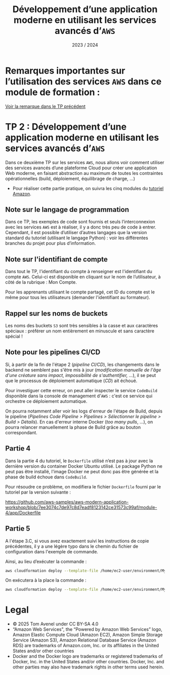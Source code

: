 ﻿---
title: Développement d’une application moderne en utilisant les services avancés d’`AWS`
date: 2023 / 2024
---

# Remarques importantes sur l’utilisation des services `AWS` dans ce module de formation :

[Voir la remarque dans le TP précédent](/cloud/tp_aws-1)

# TP 2 : Développement d’une application moderne en utilisant les services avancés d’`AWS`

Dans ce deuxième TP sur les services `AWS`, nous allons voir comment utiliser des services avancés d’une plateforme Cloud pour créer une application Web moderne, en faisant abstraction au maximum de toutes les contraintes opérationnelles (build, déploiement, équilibrage de charge, …)

- Pour réaliser cette partie pratique, on suivra les cinq modules du [tutoriel Amazon](https://aws.amazon.com/fr/getting-started/hands-on/build-modern-app-fargate-lambda-dynamodb-python/).

## Note sur le langage de programmation

Dans ce TP, les exemples de code sont fournis et seuls l’interconnexion avec les services `AWS` est à réaliser, il y a donc très peu de code à entrer. Cependant, il est possible d’utiliser d’autres langages que la version standard du tutoriel (utilisant le langage Python) : voir les différentes branches du projet pour plus d’information.

## Note sur l'identifiant de compte

Dans tout le TP, l'identifiant du compte à renseigner est l'identifiant du compte `AWS`. Celui-ci est disponible en cliquant sur le nom de l’utilisateur, à côté de la rubrique : Mon Compte.

Pour les apprenants utilisant le compte partagé, cet ID du compte est le même pour tous les utilisateurs (demander l'identifiant au formateur).

## Rappel sur les noms de buckets

Les noms des buckets `S3` sont très sensibles à la casse et aux caractères spéciaux : préférer un nom entièrement en minuscule et sans caractère spécial !

## Note pour les pipelines CI/CD

Si, à partir de la fin de l'étape 2 (*pipeline CI/CD*), les changements dans le backend ne semblent pas s'être mis à jour (*modification manuelle de l'âge d'une créature sans impact, impossibilité de s'authentifier, ...*), il se peut que le processus de déploiement automatique (*CD*) ait échoué.

Pour investiguer cette erreur, on peut aller inspecter le service `CodeBuild` disponible dans la console de management d'`AWS` : c'est ce service qui orchestre ce déploiement automatique.

On pourra notamment aller voir les logs d'erreur de l'étape de Build, depuis le pipeline (*Pipelines Code Pipeline > Pipelines > Sélectionner le pipeline > Build > Détails*). En cas d'erreur interne Docker (*too many pulls*, ...), on pourra relancer manuellement la phase de Build grâce au bouton correspondant.

## Partie 4

Dans la partie 4 du tutoriel, le `Dockerfile` utilisé n’est pas à jour avec la dernière version du container Docker Ubuntu utilisé. Le package Python ne peut pas être installé, l'image Docker ne peut donc pas être générée et la phase de build échoue dans `CodeBuild`.

Pour résoudre ce problème, on modifiera le fichier `Dockerfile` fourni par le tutoriel par la version suivante :

<https://github.com/aws-samples/aws-modern-application-workshop/blob/7ee3074c7de97c8d7eadf8123142ce31573c99af/module-4/app/Dockerfile>


## Partie 5

A l'étape 3.C, si vous avez exactement suivi les instructions de copie précédentes, il y a une légère typo dans le chemin du fichier de configuration dans l'exemple de commande.

Ainsi, au lieu d’exécuter la commande :

```sh
aws cloudformation deploy --template-file /home/ec2-user/environment/MythicalMysfitsStreamingService-Repository/cfn/transformed-streaming.yml --stack-name MythicalMysfitsStreamingStack --capabilities CAPABILITY\_IAM
```

On exécutera à la place la commande :

```sh
aws cloudformation deploy --template-file /home/ec2-user/environment/MythicalMysfitsStreamingService-Repository/transformed-streaming.yml --stack-name MythicalMysfitsStreamingStack --capabilities CAPABILITY\_IAM
```

# Legal

- © 2025 Tom Avenel under CC  BY-SA 4.0
- “Amazon Web Services", the “Powered by Amazon Web Services” logo, Amazon Elastic Compute Cloud (Amazon EC2), Amazon Simple Storage Service (Amazon S3), Amazon Relational Database Service (Amazon RDS) are trademarks of Amazon.com, Inc. or its affiliates in the United States and/or other countries
- Docker and the Docker logo are trademarks or registered trademarks of Docker, Inc. in the United States and/or other countries. Docker, Inc. and other parties may also have trademark rights in other terms used herein.
